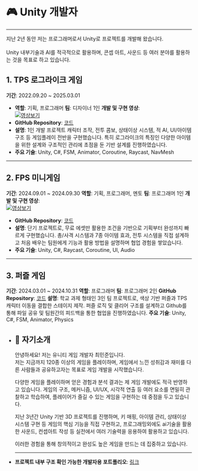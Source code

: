 # 🎮 Unity 개발자
---
지난 2년 동안 저는 프로그래머로서 Unity로 프로젝트를 개발해 왔습니다.  
<br>
Unity 내부기술과 AI를 적극적으로 활용하며, 콘셉 아트, 사운드 등 여러 분야를 활용하는 것을 목표로 하고 있습니다.
<br>

## 1. TPS 로그라이크 게임
**기간**: 2022.09.20 ~ 2025.03.01
<br>
- **역할**: 기획, 프로그래머
 **팀**: 디자이너 1인
 **개발 및 구현 영상**:  
[![영상보기](https://img.youtube.com/vi/JgRZtCDci7s/0.jpg)](https://www.youtube.com/watch?v=JgRZtCDci7s)  
- **GitHub Repository**: [코드](https://github.com/choiminjun-coder/choiminjun-TPSscript)
- **설명**: 1인 개발 프로젝트 캐릭터 조작, 전투 콤보, 상태이상 시스템, 적 AI, UI/아이템 구조 등 게임플레이 전반을 구현했습니다. 특히 로그라이크의 특징인 다양한 아이템을 위한 설계와 구조적인 관리에 초점을 둔 기반 설계를 진행하였습니다. 
- **주요 기술**: Unity, C#, FSM, Animator, Coroutine, Raycast, NavMesh  


---

## 2. FPS 미니게임
 **기간**: 2024.09.01 ~ 2024.09.30
 **역할**: 기획, 프로그래머, 멘토
 **팀**: 프로그래머 1인
 **개발 및 구현 영상**:  
[![영상보기](https://img.youtube.com/vi/PqSt6WACUpI/0.jpg)](https://www.youtube.com/watch?v=PqSt6WACUpI)  
- **GitHub Repository**: [코드](https://github.com/choiminjun-coder/choiminjun-fps)
- **설명**: 단기 프로젝트로, 무료 에셋만 활용한 조건을 기반으로 기획부터 완성까지 빠르게 구현했습니다. 총/사격 시스템과 7종 아이템 효과, 전투 시스템을 직접 설계하고 처음 배우는 팀원에게 기능과 활용 방법을 설명하며 협업 경험을 쌓았습니다.
- **주요 기술**: Unity, C#, Raycast, Coroutine, UI, Audio

---

## 3. 퍼즐 게임
 **기간**: 2024.03.01 ~ 2024.10.31
 **역할**: 프로그래머
 **팀**: 프로그래머 2인 
 **GitHub Repository**: [코드](https://github.com/choiminjun-coder/choiminjun-puzzle) 
 **설명**: 학교 과제 형태인 3인 팀 프로젝트로, 색상 기반 퍼즐과 TPS 캐릭터 이동을 결합한 스테이지 제작. 퍼즐 로직 및 클리어 구조를 설계하고 Github를 통해 파일 공유 및 팀원간의 피드백을 통한 협업을 진행하였습니다.
 **주요 기술**: Unity, C#, FSM, Animator, Physics

- ## 👋 자기소개
  안녕하세요! 저는 유니티 게임 개발자 최민준입니다.  
  저는 지금까지 120종 이상의 게임을 플레이하며, 게임에서 느낀 성취감과 재미를 다른 사람들과 공유하고자는 목표로 게임 개발을 시작했습니다. 

  다양한 게임을 플레이하며 얻은 경험과 분석 결과는 제 게임 개발에도 적극 반영하고 있습니다. 게임의 구조, 메커니즘, UI/UX, 시각적 연출 등 여러 요소를 면밀히 관찰하고 학습하여, 플레이어가 즐길 수 있는 게임을 구현하는 데 중점을 두고 있습니다.

  지난 3년간 Unity 기반 3D 프로젝트를 진행하며, 키 매핑, 아이템 관리, 상태이상 시스템 구현 등 게임의 핵심 기능을 직접 구현하고, 프로그래밍외에도 ai기술을 활용한 사운드, 컨셉아트 작성 등 실전에서 여러 기술력을 응용하여 활용하고 있습니다.
  
  이러한 경험을 통해 창의적이고 완성도 높은 게임을 만드는 데 집중하고 있습니다.

  ---

- **프로젝트 내부 구조 확인 가능한 개발자용 포트폴리오**: [링크](https://github.com/choiminjun-coder/choiminjun-portfolio) 

